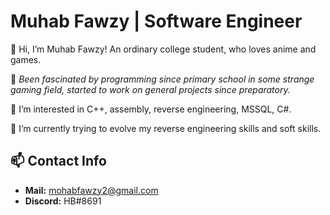 # Muhab Fawzy | Software Engineer

👋 Hi, I’m Muhab Fawzy! An ordinary college student, who loves anime and games.

🎄 *Been fascinated by programming since primary school in some strange gaming field, started to work on general projects since preparatory.*

👀 I’m interested in C++, assembly, reverse engineering, MSSQL, C#.

🌱 I’m currently trying to evolve my reverse engineering skills and soft skills.

## 📫 Contact Info
- **Mail:**    mohabfawzy2@gmail.com
- **Discord:** HB#8691
